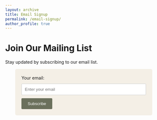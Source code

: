 ```yaml
---
layout: archive
title: Email Signup
permalink: /email-signup/
author_profile: true
---
```


# Join Our Mailing List
Stay updated by subscribing to our email list.

<form
  action="https://formspree.io/f/mrbgzvqp"
  method="POST"
>
  <label>
    Your email:
    <input type="email" name="email" placeholder="Enter your email" required>
  </label>
  <button type="submit">Subscribe</button>
</form>

<style>
  /* Custom styles for the email signup form */
  form {
    background-color: #f4efe6;
    padding: 20px;
    border-radius: 5px;
    max-width: 400px;
    margin: 0 auto;
  }

  input[type="email"] {
    width: 100%;
    padding: 10px;
    margin: 10px 0;
    border-radius: 3px;
    border: 1px solid #ccc;
  }

  button {
    background-color: #6b705c;
    color: white;
    padding: 10px 20px;
    border: none;
    border-radius: 3px;
    cursor: pointer;
  }

  button:hover {
    background-color: #d4a373;
  }
</style>

